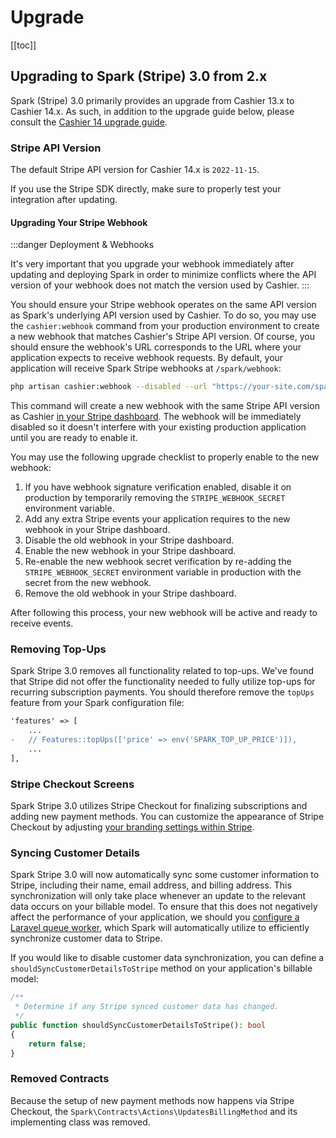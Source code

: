 # Upgrade

[[toc]]

## Upgrading to Spark (Stripe) 3.0 from 2.x

Spark (Stripe) 3.0 primarily provides an upgrade from Cashier 13.x to Cashier 14.x. As such, in addition to the upgrade guide below, please consult the [Cashier 14 upgrade guide](https://github.com/laravel/cashier-stripe/blob/14.x/UPGRADE.md).

### Stripe API Version

The default Stripe API version for Cashier 14.x is `2022-11-15`.

If you use the Stripe SDK directly, make sure to properly test your integration after updating.

#### Upgrading Your Stripe Webhook

:::danger Deployment & Webhooks

It's very important that you upgrade your webhook immediately after updating and deploying Spark in order to minimize conflicts where the API version of your webhook does not match the version used by Cashier.
:::

You should ensure your Stripe webhook operates on the same API version as Spark's underlying API version used by Cashier. To do so, you may use the `cashier:webhook` command from your production environment to create a new webhook that matches Cashier's Stripe API version. Of course, you should ensure the webhook's URL corresponds to the URL where your application expects to receive webhook requests. By default, your application will receive Spark Stripe webhooks at `/spark/webhook`:

```bash
php artisan cashier:webhook --disabled --url "https://your-site.com/spark/webhook"
```

This command will create a new webhook with the same Stripe API version as Cashier [in your Stripe dashboard](https://dashboard.stripe.com/webhooks). The webhook will be immediately disabled so it doesn't interfere with your existing production application until you are ready to enable it.

You may use the following upgrade checklist to properly enable to the new webhook:

1. If you have webhook signature verification enabled, disable it on production by temporarily removing the `STRIPE_WEBHOOK_SECRET` environment variable.
2. Add any extra Stripe events your application requires to the new webhook in your Stripe dashboard.
3. Disable the old webhook in your Stripe dashboard.
4. Enable the new webhook in your Stripe dashboard.
5. Re-enable the new webhook secret verification by re-adding the `STRIPE_WEBHOOK_SECRET` environment variable in production with the secret from the new webhook.
6. Remove the old webhook in your Stripe dashboard.

After following this process, your new webhook will be active and ready to receive events.

### Removing Top-Ups

Spark Stripe 3.0 removes all functionality related to top-ups. We've found that Stripe did not offer the functionality needed to fully utilize top-ups for recurring subscription payments. You should therefore remove the `topUps` feature from your Spark configuration file:

```diff
'features' => [
    ...
-   // Features::topUps(['price' => env('SPARK_TOP_UP_PRICE')]),
    ...
],
```

### Stripe Checkout Screens

Spark Stripe 3.0 utilizes Stripe Checkout for finalizing subscriptions and adding new payment methods. You can customize the appearance of Stripe Checkout by adjusting [your branding settings within Stripe](https://dashboard.stripe.com/settings/branding).

### Syncing Customer Details

Spark Stripe 3.0 will now automatically sync some customer information to Stripe, including their name, email address, and billing address. This synchronization will only take place whenever an update to the relevant data occurs on your billable model. To ensure that this does not negatively affect the performance of your application, we should you [configure a Laravel queue worker](https://laravel.com/docs/queues), which Spark will automatically utilize to efficiently synchronize customer data to Stripe.

If you would like to disable customer data synchronization, you can define a `shouldSyncCustomerDetailsToStripe` method on your application's billable model:

```php
/**
 * Determine if any Stripe synced customer data has changed.
 */
public function shouldSyncCustomerDetailsToStripe(): bool
{
    return false;
}
```

### Removed Contracts

Because the setup of new payment methods now happens via Stripe Checkout, the `Spark\Contracts\Actions\UpdatesBillingMethod` and its implementing class was removed.
